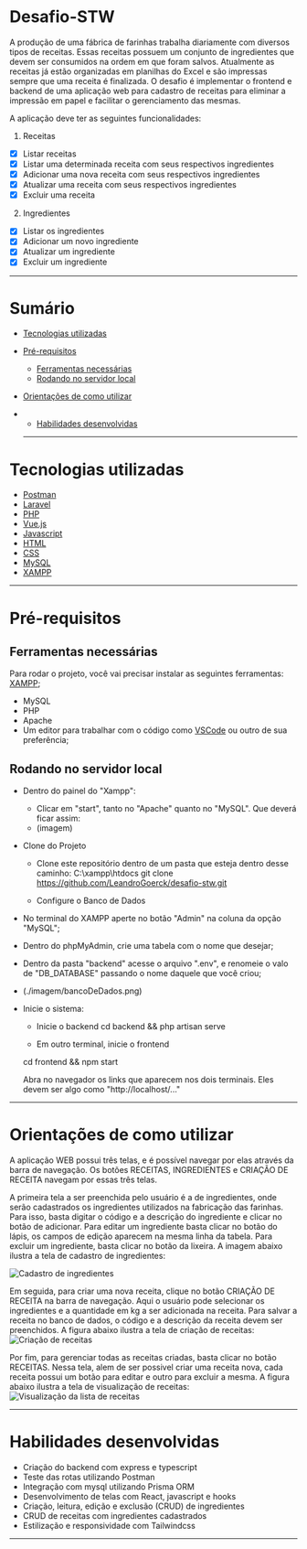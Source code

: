 # Desafio-STW
A produção de uma fábrica de farinhas trabalha diariamente com diversos tipos de receitas.
Essas receitas possuem um conjunto de ingredientes que devem ser consumidos na ordem em que foram salvos.
Atualmente as receitas já estão organizadas em planilhas do Excel e são impressas sempre que uma receita é finalizada.
O desafio é implementar o frontend e backend de uma aplicação web para cadastro de receitas para eliminar a impressão em papel e facilitar o gerenciamento das mesmas.


A aplicação deve ter as seguintes funcionalidades:
1. Receitas
  - [x] Listar receitas
  - [x] Listar uma determinada receita com seus respectivos ingredientes
  - [x] Adicionar uma nova receita com seus respectivos ingredientes
  - [x] Atualizar uma receita com seus respectivos ingredientes
  - [x] Excluir uma receita

2. Ingredientes
  - [x] Listar os ingredientes
  - [x] Adicionar um novo ingrediente
  - [x] Atualizar um ingrediente
  - [x] Excluir um ingrediente

---

# Sumário

- [Tecnologias utilizadas](#tecnologias-utilizadas)
- [Pré-requisitos](#pré-requisitos)
  - [Ferramentas necessárias](#ferramentas-necessárias)
  - [Rodando no servidor local](#rodando-no-servidor-local)
- [Orientações de como utilizar](#orientações-de-como-utilizar)
- - [Habilidades desenvolvidas](#habilidades-desenvolvidas)

  ---

# Tecnologias utilizadas

- [Postman](https://www.postman.com/)
- [Laravel](https://laravel.com/)
- [PHP](https://www.php.net/)
- [Vue.js](https://vuejs.org/)
- [Javascript](https://developer.mozilla.org/pt-BR/docs/Web/JavaScript)
- [HTML](https://developer.mozilla.org/pt-BR/docs/Web/HTML)
- [CSS](https://developer.mozilla.org/pt-BR/docs/Web/CSS)
- [MySQL](https://www.mysql.com/)
- [XAMPP](https://www.apachefriends.org/pt_br/index.html)

---

# Pré-requisitos

## Ferramentas necessárias

Para rodar o projeto, você vai precisar instalar as seguintes ferramentas:
[XAMPP](https://www.apachefriends.org/pt_br/index.html);
* MySQL <br>
* PHP <br>
* Apache <br>
* Um editor para trabalhar com o código como [VSCode](https://code.visualstudio.com/) ou outro de sua preferência;

 ## Rodando no servidor local

- Dentro do painel do "Xampp":
  - Clicar em "start", tanto no "Apache" quanto no "MySQL". Que deverá ficar assim:
  - (imagem)

 - Clone do Projeto

    - Clone este repositório dentro de um pasta que esteja dentro desse caminho: C:\xampp\htdocs
    git clone https://github.com/LeandroGoerck/desafio-stw.git
    
    - Configure o Banco de Dados
  - No terminal do XAMPP aperte no botão "Admin" na coluna da opção "MySQL";
  - Dentro do phpMyAdmin, crie uma tabela com o nome que desejar;
  - Dentro da pasta "backend" acesse o arquivo ".env", e renomeie o valo de "DB_DATABASE" passando o nome daquele que você criou;
  - (./imagem/bancoDeDados.png) 
    
 - Inicie o sistema:

    - Inicie o backend
    cd backend && php artisan serve

    - Em outro terminal, inicie o frontend

    cd frontend && npm start

    Abra no navegador os links que aparecem nos dois terminais. Eles devem ser algo como "http://localhost/..."

---

# Orientações de como utilizar

A aplicação WEB possui três telas, e é possível navegar por elas através da barra de navegação.
Os botões RECEITAS, INGREDIENTES e CRIAÇÃO DE RECEITA navegam por essas três telas. 

A primeira tela a ser preenchida pelo usuário é a de ingredientes, onde serão cadastrados os ingredientes utilizados na fabricação das farinhas. Para isso, basta digitar o código e a descrição do ingrediente e clicar no botão de adicionar.
Para editar um ingrediente basta clicar no botão do lápis, os campos de edição aparecem na mesma linha da tabela. Para excluir um ingrediente, basta clicar no botão da lixeira. A imagem abaixo ilustra a tela de cadastro de ingredientes:

  ![Cadastro de ingredientes](./imagens/ingredientes.png)

Em seguida, para criar uma nova receita, clique no botão CRIAÇÃO DE RECEITA na barra de navegação. Aqui o usuário pode selecionar os ingredientes e a quantidade em kg a ser adicionada na receita. Para salvar a receita no banco de dados, o código e a descrição da receita devem ser preenchidos. A figura abaixo ilustra a tela de criação de receitas:
  ![Criação de receitas](./imagens/criacao_de_receita.png)

Por fim, para gerenciar todas as receitas criadas, basta clicar no botão RECEITAS. Nessa tela, alem de ser possivel criar uma receita nova, cada receita possui um botão para editar e outro para excluir a mesma. A figura abaixo ilustra a tela de visualização de receitas:
  ![Visualização da lista de receitas](./imagens/receitas.png)

---

  # Habilidades desenvolvidas

- Criação do backend com express e typescript
- Teste das rotas utilizando Postman
- Integração com mysql utilizando Prisma ORM
- Desenvolvimento de telas com React, javascript e hooks
- Criação, leitura, edição e exclusão (CRUD) de ingredientes
- CRUD de receitas com ingredientes cadastrados
- Estilização e responsividade com Tailwindcss

---

